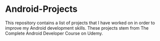 # Android-Projects

This repository contains a list of projects that I have worked on in order to improve my Android development skills. These projects stem from The Complete Android Developer Course on Udemy.
